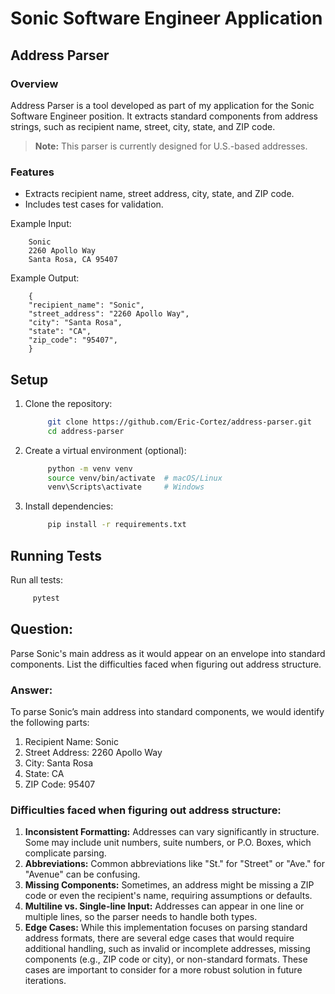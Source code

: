 # Sonic Software Engineer Application

## Address Parser

### Overview

Address Parser is a tool developed as part of my application for the Sonic Software Engineer position. It extracts standard components from address strings, such as recipient name, street, city, state, and ZIP code.

> **Note:** This parser is currently designed for U.S.-based addresses.

### Features

- Extracts recipient name, street address, city, state, and ZIP code.
- Includes test cases for validation.

Example Input:

```
    Sonic
    2260 Apollo Way
    Santa Rosa, CA 95407
```

Example Output:

```
    {
    "recipient_name": "Sonic",
    "street_address": "2260 Apollo Way",
    "city": "Santa Rosa",
    "state": "CA",
    "zip_code": "95407",
    }
```

## Setup

1. Clone the repository:

   ```bash
        git clone https://github.com/Eric-Cortez/address-parser.git
        cd address-parser
   ```

2. Create a virtual environment (optional):

   ```bash
        python -m venv venv
        source venv/bin/activate  # macOS/Linux
        venv\Scripts\activate     # Windows
   ```

3. Install dependencies:
   ```bash
        pip install -r requirements.txt
   ```

## Running Tests

Run all tests:
   ```bash
        pytest
   ```

## Question:

Parse Sonic's main address as it would appear on an envelope into standard components. List the difficulties faced when figuring out address structure.

### Answer:

To parse Sonic’s main address into standard components, we would identify the following parts:

1. Recipient Name: Sonic
2. Street Address: 2260 Apollo Way
3. City: Santa Rosa
4. State: CA
5. ZIP Code: 95407

### Difficulties faced when figuring out address structure:

1. **Inconsistent Formatting:** Addresses can vary significantly in structure. Some may include unit numbers, suite numbers, or P.O. Boxes, which complicate parsing.
2. **Abbreviations:** Common abbreviations like "St." for "Street" or "Ave." for "Avenue" can be confusing.
3. **Missing Components:** Sometimes, an address might be missing a ZIP code or even the recipient's name, requiring assumptions or defaults.
4. **Multiline vs. Single-line Input:** Addresses can appear in one line or multiple lines, so the parser needs to handle both types.
5. **Edge Cases:** While this implementation focuses on parsing standard address formats, there are several edge cases that would require additional handling, such as invalid or incomplete addresses, missing components (e.g., ZIP code or city), or non-standard formats. These cases are important to consider for a more robust solution in future iterations.
